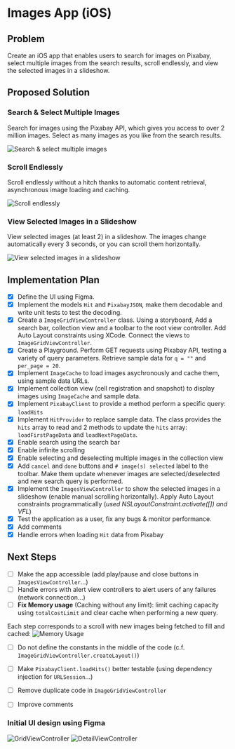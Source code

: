 # Images App (iOS)

## Problem

Create an iOS app that enables users to search for images on Pixabay, select multiple images from the search results, scroll endlessly, and view the selected images in a slideshow.

## Proposed Solution

### Search & Select Multiple Images

Search for images using the Pixabay API, which gives you access to over 2 million images. Select as many images as you like from the search results.

![Search & select multiple images](/res/multiple/multiple_q_multiple_selected.png)


### Scroll Endlessly

Scroll endlessly without a hitch thanks to automatic content retrieval, asynchronous image loading and caching.

![Scroll endlessly](/res/multiple/multiple_q_loading.png)


### View Selected Images in a Slideshow

View selected images (at least 2) in a slideshow. The images change automatically every 3 seconds, or you can scroll them horizontally.

![View selected images in a slideshow](/res/multiple/q_japan_selected_images.png)


## Implementation Plan

- [x] Define the UI using Figma.
- [x] Implement the models `Hit` and `PixabayJSON`, make them decodable and write unit tests to test the decoding.
- [x] Create a `ImageGridViewController` class. Using a storyboard, Add a search bar, collection view and a toolbar to the root view controller. Add Auto Layout constraints using XCode. Connect the views to `ImageGridViewController`.
- [x] Create a Playground. Perform GET requests using Pixabay API, testing a variety of query parameters. Retrieve sample data for `q = ""` and `per_page = 20`.
- [x] Implement `ImageCache` to load images asychronously and cache them, using sample data URLs.
- [x] Implement collection view (cell registration and snapshot) to display images using `ImageCache` and sample data.
- [x] Implement `PixabayClient` to provide a method perform a specific query: `loadHits`
- [x] Implement `HitProvider` to replace sample data. The class provides the `hits` array to read and 2 methods to update the `hits` array: `loadFirstPageData` and `loadNextPageData`.
- [x] Enable search using the search bar
- [x] Enable infinite scrolling
- [x] Enable selecting and deselecting multiple images in the collection view
- [x] Add `cancel` and `done` buttons and `# image(s) selected` label to the toolbar. Make them update whenever images are selected/deselected and new search query is performed.
- [x] Implement the `ImagesViewController` to show the selected images in a slideshow (enable manual scrolling horizontally). Apply Auto Layout constraints programmatically (_used NSLayoutConstraint.activate([]) and VFL_) 
- [x] Test the application as a user, fix any bugs & monitor performance.
- [x] Add comments
- [x] Handle errors when loading `Hit` data from Pixabay

## Next Steps

- [ ] Make the app accessible (add play/pause and close buttons in `ImagesViewController`...)
- [ ] Handle errors with alert view controllers to alert users of any failures (network connection...)
- [ ] **Fix Memory usage** (Caching without any limit): limit caching capacity using `totalCostLimit` and clear cache when performing a new query.

Each step corresponds to a scroll with new images being fetched to fill and cached:
![Memory Usage](/res/memory_usage.png)

- [ ] Do not define the constants in the middle of the code (c.f. `ImageGridViewController.createLayout()`)
- [ ] Make `PixabayClient.loadHits()` better testable (using dependency injection for `URLSession`...)
- [ ] Remove duplicate code in `ImageGridViewController`
- [ ] Improve comments


### Initial UI design using Figma

![GridViewController](/res/GridViewController.png)
![DetailViewController](/res/DetailViewController.png)
